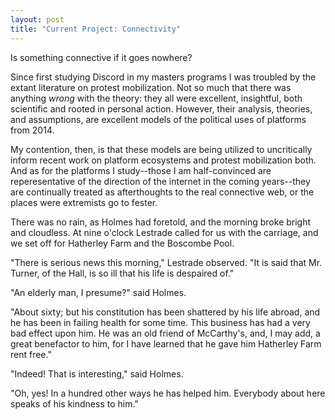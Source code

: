 ```yaml
---
layout: post
title: "Current Project: Connectivity"
---
```


Is something connective if it goes nowhere?

Since first studying Discord in my masters programs I was troubled by the extant literature on protest mobilization. Not so much that there was anything *wrong* with the theory: they all were excellent, insightful, both scientific and rooted in personal action. However, their analysis, theories, and assumptions, are excellent models of the political uses of platforms from 2014.

My contention, then, is that these models are being utilized to uncritically inform recent work on platform ecosystems and protest mobilization both. And  as for the platforms I study--those I am half-convinced are reperesentative of the direction of the internet in the coming years--they are continually treated as afterthoughts to the real connective web, or the places were extremists go to fester.

There was no rain, as Holmes had foretold, and the morning broke bright and cloudless. At nine o'clock Lestrade called for us with the carriage, and we set off for Hatherley Farm and the Boscombe Pool.

"There is serious news this morning," Lestrade observed. "It is said that Mr. Turner, of the Hall, is so ill that his life is despaired of."

"An elderly man, I presume?" said Holmes.

"About sixty; but his constitution has been shattered by his life abroad, and he has been in failing health for some time. This business has had a very bad effect upon him. He was an old friend of McCarthy's, and, I may add, a great benefactor to him, for I have learned that he gave him Hatherley Farm rent free."

"Indeed! That is interesting," said Holmes.

"Oh, yes! In a hundred other ways he has helped him. Everybody about here speaks of his kindness to him."
